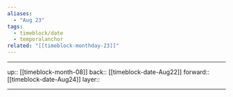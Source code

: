 ```yaml
---
aliases:
  - "Aug 23"
tags:
  - timeblock/date
  - temporalanchor
related: "[[timeblock-monthday-23]]"
---
```




***

up:: [[timeblock-month-08]]
back:: [[timeblock-date-Aug22]]
forward:: [[timeblock-date-Aug24]]
layer:: 

***
